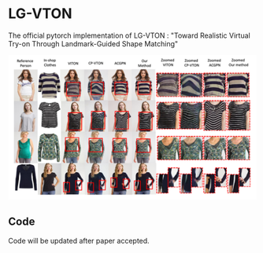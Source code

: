 # LG-VTON
The official pytorch implementation of LG-VTON : "Toward Realistic Virtual Try-on Through Landmark-Guided Shape Matching"


![](figures/cover_compare.png)


## Code
Code will be updated after paper accepted.